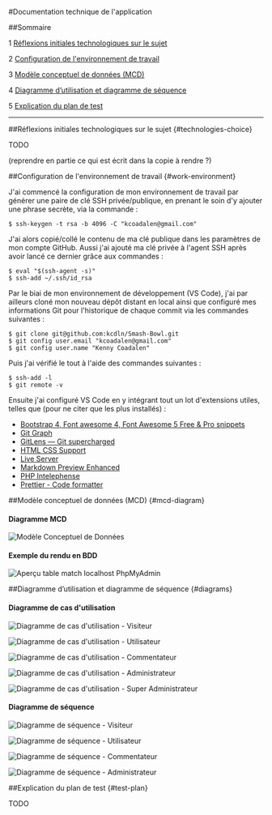 #Documentation technique de l'application

##Sommaire

1 [Réflexions initiales technologiques sur le sujet](#technologies-choice)

2 [Configuration de l'environnement de travail](#work-environment)

3 [Modèle conceptuel de données (MCD)](#mcd-diagram)

4 [Diagramme d’utilisation et diagramme de séquence](#diagrams)

5 [Explication du plan de test](#test-plan)

---



##Réflexions initiales technologiques sur le sujet {#technologies-choice}


TODO

(reprendre en partie ce qui est écrit dans la copie à rendre ?)



##Configuration de l'environnement de travail {#work-environment}


J'ai commencé la configuration de mon environnement de travail par générer une paire de clé SSH privée/publique, en prenant le soin d'y ajouter une phrase secrète, via la commande :
```
$ ssh-keygen -t rsa -b 4096 -C "kcoadalen@gmail.com"
```

J'ai alors copié/collé le contenu de ma clé publique dans les paramètres de mon compte GitHub.
Aussi j'ai ajouté ma clé privée à l'agent SSH après avoir lancé ce dernier grâce aux commandes :
```
$ eval "$(ssh-agent -s)"
$ ssh-add ~/.ssh/id_rsa
```

Par le biai de mon environnement de développement (VS Code), j'ai par ailleurs cloné mon nouveau dépôt distant en local ainsi que configuré mes informations Git pour l'historique de chaque commit via les commandes suivantes :
```
$ git clone git@github.com:kcdln/Smash-Bowl.git
$ git config user.email "kcoadalen@gmail.com"
$ git config user.name "Kenny Coadalen"
```

Puis j'ai vérifié le tout à l'aide des commandes suivantes :
```
$ ssh-add -l
$ git remote -v
```

Ensuite j'ai configuré VS Code en y intégrant tout un lot d'extensions utiles, telles que (pour ne citer que les plus installés) :
- [Bootstrap 4, Font awesome 4, Font Awesome 5 Free & Pro snippets](https://marketplace.visualstudio.com/items?itemName=thekalinga.bootstrap4-vscode)
- [Git Graph](https://marketplace.visualstudio.com/items?itemName=mhutchie.git-graph)
- [GitLens — Git supercharged](https://marketplace.visualstudio.com/items?itemName=eamodio.gitlens)
- [HTML CSS Support](https://marketplace.visualstudio.com/items?itemName=ecmel.vscode-html-css)
- [Live Server](https://marketplace.visualstudio.com/items?itemName=ritwickdey.LiveServer)
- [Markdown Preview Enhanced](https://marketplace.visualstudio.com/items?itemName=shd101wyy.markdown-preview-enhanced)
- [PHP Intelephense](https://marketplace.visualstudio.com/items?itemName=bmewburn.vscode-intelephense-client)
- [Prettier - Code formatter](https://marketplace.visualstudio.com/items?itemName=esbenp.prettier-vscode)



##Modèle conceptuel de données (MCD) {#mcd-diagram}


#### Diagramme MCD

![Modèle Conceptuel de Données](./drafts/Modele_Conceptuel_de_Donnees.png)


#### Exemple du rendu en BDD

![Aperçu table `match` localhost PhpMyAdmin](./drafts/Capture_d_ecran_localhost_PhpMyAdmin.png)



##Diagramme d’utilisation et diagramme de séquence {#diagrams}


#### Diagramme de cas d'utilisation

![Diagramme de cas d'utilisation - Visiteur](./drafts/Diagramme_de_cas_d_utilisation_-_Visiteur.png)

![Diagramme de cas d'utilisation - Utilisateur](./drafts/Diagramme_de_cas_d_utilisation_-_Utilisateur.png)

![Diagramme de cas d'utilisation - Commentateur](./drafts/Diagramme_de_cas_d_utilisation_-_Commentateur.png)

![Diagramme de cas d'utilisation - Administrateur](./drafts/Diagramme_de_cas_d_utilisation_-_Administrateur.png)

![Diagramme de cas d'utilisation - Super Administrateur](./drafts/Diagramme_de_cas_d_utilisation_-_Super_Administrateur.png)


#### Diagramme de séquence

![Diagramme de séquence - Visiteur](./drafts/Diagramme_de_sequence_-_Visiteur.png)

![Diagramme de séquence - Utilisateur](./drafts/Diagramme_de_sequence_-_Utilisateur.png)

![Diagramme de séquence - Commentateur](./drafts/Diagramme_de_sequence_-_Commentateur.png)

![Diagramme de séquence - Administrateur](./drafts/Diagramme_de_sequence_-_Administrateur.png)



##Explication du plan de test {#test-plan}


TODO
